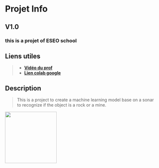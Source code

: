 # Projet Info

## V1.0

### this is a projet of ESEO school

## Liens utiles
>
> - [**Vidéo du prof**](https://www.youtube.com/watch?v=fiz1ORTBGpY&list=PLfFghEzKVmjvuSA67LszN1dZ-Dd_pkus6&index=2 "Vidéo du code")
> - [**Lien colab google**](https://colab.research.google.com/drive/10qDiidvdByF_I9UQZ_w2VtQHeXT7AZXC "Interdit de copier collé")

## Description
>
> This is a project to create a machine learning model base on a sonar to recognize if the object is a rock or a mine.

<img src="https://media0.giphy.com/media/YXs0rDXr3Yf9njOZVp/200.webp?cid=ecf05e470fzh3kjtelhgodg5y357dgs7cc9wiia18w8az9pl&rid=200.webp&ct=ts" width='170' >
